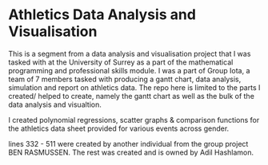 # Athletics Data Analysis and Visualisation 

This is a segment from a data analysis and visualisation project that I was tasked with at the University of Surrey as a part of the mathematical programming and professional skills module. I was a part of Group Iota, a team of 7 members tasked with producing a gantt chart, data analysis, simulation and report on athletics data. The repo here is limited to the parts I created/ helped to create, namely the gantt chart as well as the bulk of the data analysis and visualtion. 

I created polynomial regressions, scatter graphs & comparison functions for the athletics data sheet provided for various events across gender.

lines 332 - 511 were created by another individual from the group project BEN RASMUSSEN. The rest was created and is owned by Adil Hashlamon.
